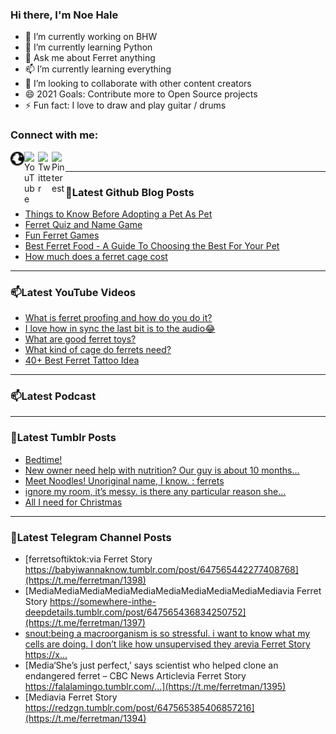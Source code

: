 ### Hi there, I'm Noe Hale

- 🔭 I’m currently working on BHW
- 🌱 I’m currently learning Python
- 💬 Ask me about Ferret anything
- 📫 I’m currently learning everything
- 🔭 I’m looking to collaborate with other content creators
- 😄 2021 Goals: Contribute more to Open Source projects
- ⚡ Fun fact: I love to draw and play guitar / drums

### Connect with me:

[<img align="left" alt="ferretvoice.com" width="22px" src="https://raw.githubusercontent.com/iconic/open-iconic/master/svg/globe.svg" />](https://ferretvoice.com)
[<img align="left" alt="YouTube" width="22px" src="https://cdn.jsdelivr.net/npm/simple-icons@v3/icons/youtube.svg" />](https://www.youtube.com/channel/UCk665XTfaMLVwFVWUmgnDiw)
[<img align="left" alt="Twitter" width="22px" src="https://cdn.jsdelivr.net/npm/simple-icons@v3/icons/twitter.svg" />](https://twitter.com/voiceferret)
[<img align="left" alt="Pinterest" width="22px" src="https://cdn.jsdelivr.net/npm/simple-icons@v3/icons/pinterest.svg" />](https://www.pinterest.com/voiceferret/)

<br />

---
### 🔭Latest Github Blog Posts
<!-- GITHUB:START -->
- [Things to Know Before Adopting a Pet As Pet](http://noehale.github.io/things-to-know-before-adopting-a-pet-as-pet/)
- [Ferret Quiz and Name Game](http://noehale.github.io/ferret-quiz/)
- [Fun Ferret Games](http://noehale.github.io/fun-ferret-games/)
- [Best Ferret Food - A Guide To Choosing the Best For Your Pet](http://noehale.github.io/best-ferret-food/)
- [How much does a ferret cage cost](http://noehale.github.io/how-much-does-a-ferret-cage-cost/)
<!-- GITHUB:END -->
---
### 📫Latest YouTube Videos

<!-- YOUTUBE:START -->
- [What is ferret proofing and how do you do it?](https://www.youtube.com/watch?v=81Syh_DJBQQ)
- [I love how in sync the last bit is to the audio😂](https://www.youtube.com/watch?v=WHBeGHwSlGY)
- [What are good ferret toys?](https://www.youtube.com/watch?v=tPxRilBzc0s)
- [What kind of cage do ferrets need?](https://www.youtube.com/watch?v=xzz6hC3sR5A)
- [40+ Best Ferret Tattoo Idea](https://www.youtube.com/watch?v=KIKqduR6Xcs)
<!-- YOUTUBE:END -->

---
### 📫Latest Podcast

<!-- PODCAST:START -->
<!-- PODCAST:END -->
---
### 📝Latest Tumblr Posts

<!-- TUMBLR:START -->
- [Bedtime!](https://come-forth-into-the-light.tumblr.com/post/647663545542131713)
- [New owner need help with nutrition? Our guy is about 10 months...](https://come-forth-into-the-light.tumblr.com/post/647640896845889536)
- [Meet Noodles! Unoriginal name, I know. : ferrets](https://come-forth-into-the-light.tumblr.com/post/647618241227800576)
- [ignore my room, it’s messy. is there any particular reason she...](https://come-forth-into-the-light.tumblr.com/post/647572928360218624)
- [All I need for Christmas](https://come-forth-into-the-light.tumblr.com/post/647550270366253056)
<!-- TUMBLR:END -->
---
### 📝Latest Telegram Channel Posts

<!-- TELEGRAM:START -->
- [ferretsoftiktok:via Ferret Story https://babyiwannaknow.tumblr.com/post/647565442277408768](https://t.me/ferretman/1398)
- [MediaMediaMediaMediaMediaMediaMediaMediaMediaMediavia Ferret Story https://somewhere-inthe-deepdetails.tumblr.com/post/647565436834250752](https://t.me/ferretman/1397)
- [snout:being a macroorganism is so stressful. i want to know what my cells are doing. I don’t like how unsupervised they arevia Ferret Story https://x...](https://t.me/ferretman/1396)
- [Media‘She’s just perfect,’ says scientist who helped clone an endangered ferret – CBC News Articlevia Ferret Story https://falalamingo.tumblr.com/...](https://t.me/ferretman/1395)
- [Mediavia Ferret Story https://redzgn.tumblr.com/post/647565385406857216](https://t.me/ferretman/1394)
<!-- TELEGRAM:END -->
